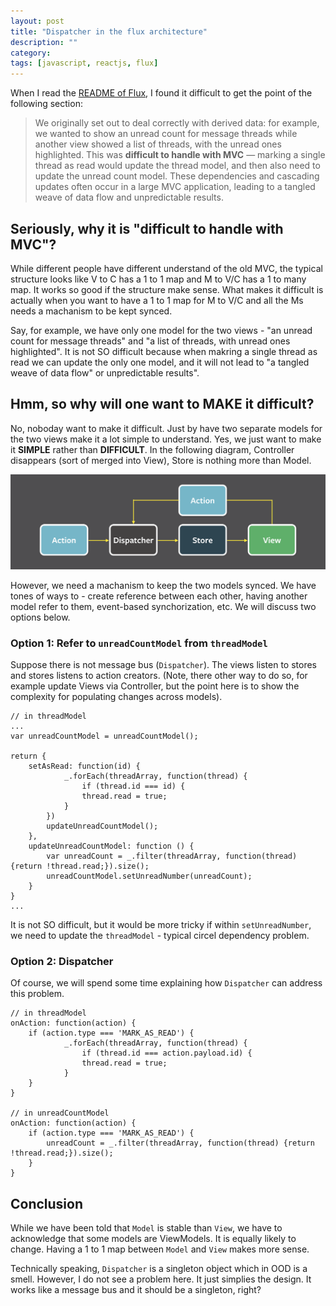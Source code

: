 ```yaml
---
layout: post
title: "Dispatcher in the flux architecture"
description: ""
category:
tags: [javascript, reactjs, flux]
---
```

When I read the [README of Flux](https://github.com/facebook/flux), I found it difficult to get the point of the following section:

> We originally set out to deal correctly with derived data: for example, we wanted to show an unread count for message threads while another view showed a list of threads, with the unread ones highlighted. This was **difficult to handle with MVC** — marking a single thread as read would update the thread model, and then also need to update the unread count model. These dependencies and cascading updates often occur in a large MVC application, leading to a tangled weave of data flow and unpredictable results.

## Seriously, why it is "difficult to handle with MVC"?
While different people have different understand of the old MVC, the typical structure looks like V to C has a 1 to 1 map and M to V/C has a 1 to many map. It works so good if the structure make sense. What makes it difficult is actually when you want to have a 1 to 1 map for M to V/C and all the Ms needs a machanism to be kept synced.

Say, for example, we have only one model for the two views - "an unread count for message threads" and "a list of threads, with unread ones highlighted". It is not SO difficult because when makring a single thread as read we can update the only one model, and it will not lead to "a tangled weave of data flow" or unpredictable results".

## Hmm, so why will one want to MAKE it difficult?
No, noboday want to make it difficult. Just by have two separate models for the two views make it a lot simple to understand. Yes, we just want to make it **SIMPLE** rather than **DIFFICULT**.
 In the following diagram, Controller disappears (sort of merged into View), Store is nothing more than Model.

<div style="text-align:center"><img src ="/images/flux-simple-f8-diagram-with-client-action-1300w.png" /></div>

However, we need a machanism to keep the two models synced. We have tones of ways to - create reference between each other, having another model refer to them, event-based synchorization, etc. We will discuss two options below.

### Option 1: Refer to `unreadCountModel` from `threadModel`
Suppose there is not message bus (`Dispatcher`). The views listen to stores and stores listens to action creators. (Note, there other way to do so, for example update Views via Controller, but the point here is to show the complexity for populating changes across models).

    // in threadModel
    ...
    var unreadCountModel = unreadCountModel();
    
    return {
        setAsRead: function(id) {
                _.forEach(threadArray, function(thread) {
                    if (thread.id === id) {
                    thread.read = true;
                }
            })
            updateUnreadCountModel();
        },
        updateUnreadCountModel: function () {
            var unreadCount = _.filter(threadArray, function(thread) {return !thread.read;}).size();
            unreadCountModel.setUnreadNumber(unreadCount);
        }
    }
    ...
    
It is not SO difficult, but it would be more tricky if within `setUnreadNumber`, we need to update the `threadModel` - typical circel dependency problem.

### Option 2: Dispatcher
Of course, we will spend some time explaining how `Dispatcher` can address this problem.

    // in threadModel
    onAction: function(action) {
        if (action.type === 'MARK_AS_READ') {
                _.forEach(threadArray, function(thread) {
                    if (thread.id === action.payload.id) {
                    thread.read = true;
                }
        }
    }
    
    // in unreadCountModel
    onAction: function(action) {
        if (action.type === 'MARK_AS_READ') {
            unreadCount = _.filter(threadArray, function(thread) {return !thread.read;}).size();
        }
    }

## Conclusion
While we have been told that `Model` is stable than `View`, we have to acknowledge that some models are ViewModels. It is equally likely to change. Having a 1 to 1 map between `Model` and `View` makes more sense.

Technically speaking, `Dispatcher` is a singleton object which in OOD is a smell. However, I do not see a problem here. It just simplies the design. It works like a message bus and it should be a singleton, right?



